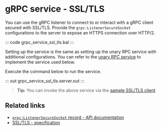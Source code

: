 # gRPC service - SSL/TLS

You can use the gRPC listener to connect to or interact with a gRPC client secured with SSL/TLS. Provide the `grpc:ListenerSecureSocket` configurations to the server to expose an HTTPS connection over HTTP/2.

   ::: code grpc_service_ssl_tls.bal :::

Setting up the service is the same as setting up the unary RPC service with additional configurations. You can refer to the [unary RPC service](/learn/by-example/grpc-service-unary/) to implement the service used below.

Execute the command below to run the service.

   ::: out grpc_service_ssl_tls.server.out :::

>**Tip:** You can invoke the above service via the [sample SSL/TLS client](/learn/by-example/grpc-client-ssl-tls/).

## Related links
- [`grpc:ListenerSecureSocket` record - API documentation](https://lib.ballerina.io/ballerina/grpc/latest/records/ListenerSecureSocket)
- [SSL/TLS - specification](/spec/grpc/#52-ssltls-and-mutual-ssl)
